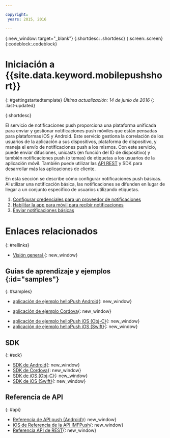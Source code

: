 ```yaml
---

copyright:
 years: 2015, 2016

---
```


{:new_window: target="_blank"}
{:shortdesc: .shortdesc}
{:screen:.screen}
{:codeblock:.codeblock}

# Iniciación a {{site.data.keyword.mobilepushshort}}
{: #gettingstartedtemplate}
*Última actualización: 14 de junio de 2016*
{: .last-updated}

{:shortdesc}

El servicio de notificaciones push proporciona una plataforma unificada para enviar y gestionar notificaciones push móviles que están pensadas para plataformas iOS y Android. Este servicio gestiona la correlación de los usuarios de la aplicación a sus dispositivos, plataforma de dispositivo,
        y maneja el envío de notificaciones push a los mismos. Con este servicio, puede enviar difusiones, unicasts (en función del ID de dispositivo) y también notificaciones push (o temas) de etiquetas a los usuarios de la aplicación móvil. También puede utilizar las [API REST](https://mobile.{DomainName}/imfpushrestapidocs/) y SDK para desarrollar más las aplicaciones de cliente.

En esta sección se describe cómo configurar notificaciones push básicas. Al utilizar
      una notificación básica, las notificaciones se difunden en lugar de llegar a un conjunto específico
      de usuarios utilizando etiquetas.

1. [Configurar credenciales para un
              proveedor de notificaciones](t__main_push_config_provider.html)
2. [Habilitar la app para móvil para recibir notificaciones](c_enable_push.html)
3. [Enviar notificaciones básicas](t_send_push_notifications.html)

# Enlaces relacionados
{: #rellinks}

* [Visión general ](c_overview_push.md){: new_window}

## Guías de aprendizaje y ejemplos {:id="samples"}
{: #samples}
* [aplicación de ejemplo helloPush Android](https://github.com/ibm-bluemix-mobile-services/bms-samples-android-hellopush/){: new_window}
- [aplicación de ejemplo Cordova](https://github.com/ibm-bluemix-mobile-services/bms-samples-cordova-hellopush){: new_window}
* [aplicación de ejemplo helloPush iOS (Obj-C)](https://github.com/ibm-bluemix-mobile-services/bms-samples-ios-hellopush/){: new_window}
* [aplicación de ejemplo helloPush iOS (Swift)](https://github.com/ibm-bluemix-mobile-services/bms-samples-swift-hellopush){: new_window}

## SDK
{: #sdk}
* [SDK de Android](https://github.com/ibm-bluemix-mobile-services/bms-clientsdk-android-push){: new_window}
* [SDK de Cordova](https://github.com/ibm-bluemix-mobile-services/bms-clientsdk-cordova-plugin-push){: new_window}
* [SDK de iOS (Obj-C)](https://hub.jazz.net/git/bluemixmobilesdk/imf-ios-sdk/archive?revstr=master){: new_window}
* [SDK de iOS (Swift)](https://codeload.github.com/ibm-bluemix-mobile-services/bms-clientsdk-swift-push/zip/master){: new_window}

## Referencia de API
{: #api}
* [Referencia de API push (Android)](https://classicdocs.ng.bluemix.net/docs/api/content/api/mobilefirst/android/push-api-doc/overview-summary.html){: new_window}
* [iOS de Referencia de la API IMFPush](https://classicdocs.ng.bluemix.net/docs/api/content/api/mobilefirst/ios/IMFPush_api-doc/html/index.html){: new_window}
* [Referencia API de REST](https://mobile.{DomainName}/imfpushrestapidocs/){: new_window}
